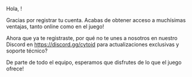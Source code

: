 Hola, <username>!

Gracias por registrar tu cuenta. Acabas de obtener acceso a muchísimas ventajas, tanto online como en el juego!

Ahora que ya te registraste, por qué no te unes a nosotros en nuestro Discord en https://discord.gg/cytoid para actualizaciones exclusivas y soporte técnico?

De parte de todo el equipo, esperamos que disfrutes de lo que el juego ofrece!